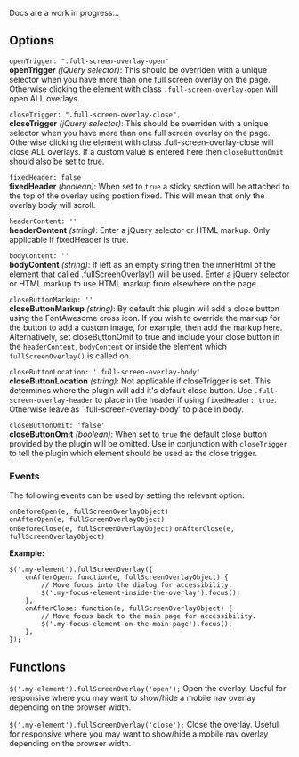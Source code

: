 Docs are a work in progress...

## Options

`openTrigger: ".full-screen-overlay-open"`<br />
**openTrigger** *(jQuery selector)*: This should be overriden with a unique selector when you have more than one full screen overlay on the 
page.  Otherwise clicking the element with class `.full-screen-overlay-open` will open ALL overlays.

`closeTrigger: ".full-screen-overlay-close",` <br/>
**closeTrigger** *(jQuery selector)*: This should be overriden with a unique selector when you have more than one full screen overlay on the 
page.  Otherwise clicking the element with class .full-screen-overlay-close will close ALL overlays.  If a custom value is entered here then `closeButtonOmit` should also be set to true.

`fixedHeader: false`<br />
**fixedHeader** *(boolean)*:  When set to `true` a sticky section will be attached to the top of the overlay using postion fixed. This will mean that only the overlay body will scroll.
  
`headerContent: ''`<br />
**headerContent** *(string)*: Enter a jQuery selector or HTML markup.  Only applicable if fixedHeader is true.

`bodyContent: ''`<br />
**bodyContent** *(string)*: If left as an empty string then the innerHtml of the element that called .fullScreenOverlay() will be used. Enter a jQuery selector or HTML markup to use HTML markup from elsewhere on the page.

`closeButtonMarkup: ''`<br />
**closeButtonMarkup** *(string)*: By default this plugin will add a close button using the FontAwesome cross icon.  If you wish to override the markup for the button to add a custom image, for example, then add the markup here.  Alternatively, set closeButtonOmit to true and include your close button in the `headerContent`, `bodyContent` or inside the element which `fullScreenOverlay()` is called on. 

`closeButtonLocation: '.full-screen-overlay-body'`<br />
**closeButtonLocation** *(string)*: Not applicable if closeTrigger is set.  This determines where the plugin will add it's default close button.  Use `.full-screen-overlay-header` to place in the header if using `fixedHeader: true`.  Otherwise leave as `.full-screen-overlay-body' to place in body.

`closeButtonOmit: 'false'`<br />
**closeButtonOmit** *(boolean)*: When set to `true` the default close button provided by the plugin will be omitted.  Use in conjunction with `closeTrigger` to tell the plugin which element should be used as the close trigger.

### Events

The following events can be used by setting the relevant option:

`onBeforeOpen(e, fullScreenOverlayObject)`<br />
`onAfterOpen(e, fullScreenOverlayObject)`<br />
`onBeforeClose(e, fullScreenOverlayObject)`
`onAfterClose(e, fullScreenOverlayObject)`

**Example:**
```
$('.my-element').fullScreenOverlay({
	onAfterOpen: function(e, fullScreenOverlayObject) {
		// Move focus into the dialog for accessibility.
		$('.my-focus-element-inside-the-overlay').focus();
	},
	onAfterClose: function(e, fullScreenOverlayObject) {
		// Move focus back to the main page for accessibility.
		$('.my-focus-element-on-the-main-page').focus();
	},
});
```

## Functions

`$('.my-element').fullScreenOverlay('open');`
Open the overlay.  Useful for responsive where you may want to show/hide a mobile nav overlay depending on the browser width.

`$('.my-element').fullScreenOverlay('close');`
Close the overlay.  Useful for responsive where you may want to show/hide a mobile nav overlay depending on the browser width.

